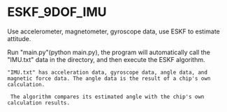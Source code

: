 # ESKF_9DOF_IMU
  Use accelerometer, magnetometer, gyroscope data, use ESKF to estimate attitude.

  Run "main.py"(python main.py), the program will automatically call the "IMU.txt" data in the directory, and then execute the ESKF algorithm. 
  
    "IMU.txt" has acceleration data, gyroscope data, angle data, and magnetic force data. The angle data is the result of a chip's own calculation. 
    
     The algorithm compares its estimated angle with the chip's own calculation results.
